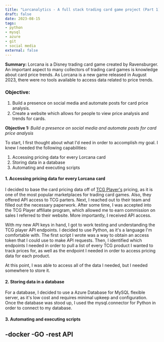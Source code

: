```yaml
---
title: "Lorcanalytics - A full stack trading card game project (Part 1)"
draft: false
date: 2023-08-15
tags:
- python
- mysql
- azure
- git
- social media
external: false
---
```


**Summary:** Lorcana is a Disney trading card game created by Ravensburger. An important aspect to many collectors of trading card games is knowledge about card price trends. As Lorcana is a new game released in August 2023, there were no tools available to access data related to price trends.

### Objective:

1. Build a presence on social media and automate posts for card price analysis.
2. Create a website which allows for people to view price analysis and trends for cards.

**Objective 1:** *Build a presence on social media and automate posts for card price analysis*

To start, I first thought about what I'd need in order to accomplish my goal. I knew I needed the following capabilities:

1. Accessing pricing data for every Lorcana card
2. Storing data in a database
3. Automating and executing scripts


#### 1. Accessing pricing data for every Lorcana card
I decided to base the card pricing data off of [TCG Player's](https://www.tcgplayer.com/) pricing, as it is one of the most popular marketplaces for trading card games. Also, they offered API access to TCG parters. Next, I reached out to their team and filled out the necessary paperwork. After some time, I was accepted into the TCG Player affiliate program, which allowed me to earn commission on sales I referred to their website. More importantly, I received API access.

With my new API keys in hand, I got to work testing and understanding the TCG player API endpoints. I decided to use Python, as it's a language I'm comfortable with. The first script I wrote was a way to obtain an access token that I could use to make API requests. Then, I identified which endpoints I needed in order to pull a list of every TCG product I wanted to track prices for, as well as the endpoint I needed in order to access pricing data for each product. 

At this point, I was able to access all of the data I needed, but I needed somewhere to store it.

#### 2. Storing data in a database
For a database, I decided to use a Azure Database for MySQL flexible server, as it's low cost and requires minimal upkeep and configuration. Once the database was stood up, I used the mysql.connector for Python in order to connect to my database. 

#### 3. Automating and executing scripts

-docker
-GO
-rest API
-